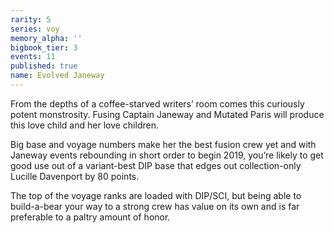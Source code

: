 ```yaml
---
rarity: 5
series: voy
memory_alpha: ''
bigbook_tier: 3
events: 11
published: true
name: Evolved Janeway
---
```

From the depths of a coffee-starved writers’ room comes this curiously potent monstrosity. Fusing Captain Janeway and Mutated Paris will produce this love child and her love children.

Big base and voyage numbers make her the best fusion crew yet and with Janeway events rebounding in short order to begin 2019, you’re likely to get good use out of a variant-best DIP base that edges out collection-only Lucille Davenport by 80 points.

The top of the voyage ranks are loaded with DIP/SCI, but being able to build-a-bear your way to a strong crew has value on its own and is far preferable to a paltry amount of honor.
